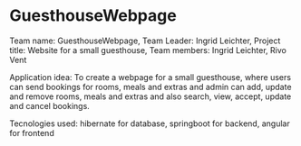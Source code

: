 # GuesthouseWebpage

Team name: GuesthouseWebpage, Team Leader: Ingrid Leichter, Project title: Website for a small guesthouse, Team members: Ingrid Leichter, Rivo Vent

Application idea: To create a webpage for a small guesthouse, where users can send bookings for rooms, meals and extras and admin can add, update and remove rooms, meals and extras and also search, view, accept, update and cancel bookings.

Tecnologies used: hibernate for database, springboot for backend, angular for frontend
